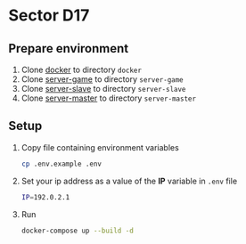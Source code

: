 # Sector D17

## Prepare environment
1. Clone [docker](https://github.com/sectord17/docker) to directory `docker`
1. Clone [server-game](https://github.com/sectord17/server-game) to directory `server-game`
2. Clone [server-slave](https://github.com/sectord17/server-slave) to directory `server-slave`
3. Clone [server-master](https://github.com/sectord17/server-master) to directory `server-master`

## Setup
1. Copy file containing environment variables

    ```bash
    cp .env.example .env
    ```

2. Set your ip address as a value of the **IP** variable in `.env` file

    ```bash
    IP=192.0.2.1
    ```

3. Run
    
    ```bash
    docker-compose up --build -d
    ```
